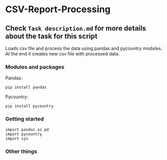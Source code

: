 # CSV-Report-Processing
## Check `Task description.md` for more details about the task for this script

Loads csv file and process the data using pandas and pycountry modules. At the end it creates new csv file with processed data.

### Modules and packages

Pandas:
```
pip install pandas
```
Pycountry:
```
pip install pycountry
```
### Getting started
```
import pandas as pd
import pycountry
import sys
```
### Other things
